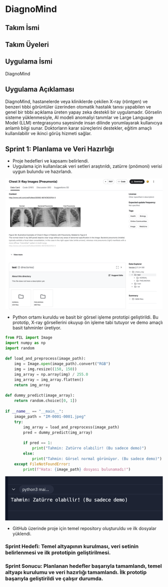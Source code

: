 # DiagnoMind

## Takım İsmi

## Takım Üyeleri

## Uygulama İsmi

DiagnoMind

## Uygulama Açıklaması

DiagnoMind, hastanelerde veya kliniklerde çekilen X-ray (röntgen) ve benzeri tıbbi görüntüler üzerinden otomatik hastalık tanısı yapabilen ve genel bir tıbbi açıklama üreten yapay zeka destekli bir uygulamadır. Görselin sisteme yüklenmesiyle, AI modeli anomaliyi tanımlar ve Large Language Model (LLM) entegrasyonu sayesinde insan dilinde yorumlayarak kullanıcıya anlamlı bilgi sunar. Doktorların karar süreçlerini destekler, eğitim amaçlı kullanılabilir ve ikinci görüş hizmeti sağlar.

## Sprint 1: Planlama ve Veri Hazırlığı

- Proje hedefleri ve kapsamı belirlendi.
- Uygulama için kullanılacak veri setleri araştırıldı, zatürre (pnömoni) verisi uygun bulundu ve hazırlandı.

![](img/kaggle-chest-xray-pneumonia-screen.png)

- Python ortamı kuruldu ve basit bir görsel işleme prototipi geliştirildi. Bu prototip, X-ray görsellerini okuyup ön işleme tabi tutuyor ve demo amaçlı basit tahminler üretiyor.

``` python
from PIL import Image
import numpy as np
import random

def load_and_preprocess(image_path):
    img = Image.open(image_path).convert("RGB")
    img = img.resize((150, 150))
    img_array = np.array(img) / 255.0
    img_array = img_array.flatten()
    return img_array

def dummy_predict(image_array):
    return random.choice([0, 1])

if __name__ == "__main__":
    image_path = "IM-0001-0001.jpeg"  
    try:
        img_array = load_and_preprocess(image_path)
        pred = dummy_predict(img_array)

        if pred == 1:
            print("Tahmin: Zatürre olabilir! (Bu sadece demo)")
        else:
            print("Tahmin: Görsel normal görünüyor. (Bu sadece demo)")
    except FileNotFoundError:
        print(f"Hata: {image_path} dosyası bulunamadı!")
```

![](img/sprint-1-demo.png)

- GitHub üzerinde proje için temel repository oluşturuldu ve ilk dosyalar yüklendi.

### Sprint Hedefi: Temel altyapının kurulması, veri setinin belirlenmesi ve ilk prototipin geliştirilmesi.

### Sprint Sonucu: Planlanan hedefler başarıyla tamamlandı, temel altyapı kurulumu ve veri hazırlığı tamamlandı. İlk prototip başarıyla geliştirildi ve çalışır durumda.
